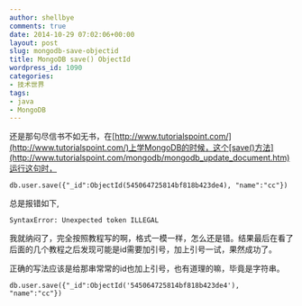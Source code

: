 ```yaml
---
author: shellbye
comments: true
date: 2014-10-29 07:02:06+00:00
layout: post
slug: mongodb-save-objectid
title: MongoDB save() ObjectId
wordpress_id: 1090
categories:
- 技术世界
tags:
- java
- MongoDB
---
```


还是那句尽信书不如无书，在[http://www.tutorialspoint.com/](http://www.tutorialspoint.com/)上学MongoDB的时候，这个[save()方法](http://www.tutorialspoint.com/mongodb/mongodb_update_document.htm)运行这句时，

    
    db.user.save({"_id":ObjectId(545064725814bf818b423de4), "name":"cc"})


总是报错如下,

    
    SyntaxError: Unexpected token ILLEGAL


我就纳闷了，完全按照教程写的啊，格式一模一样，怎么还是错。结果最后在看了后面的几个教程之后发现可能是id需要加引号，加上引号一试，果然成功了。

正确的写法应该是给那串常常的id也加上引号，也有道理的嘛，毕竟是字符串。

    
    db.user.save({"_id":ObjectId('545064725814bf818b423de4'), "name":"cc"})
